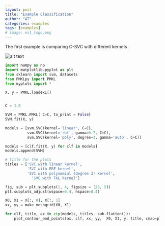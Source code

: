 ```yaml
---
layout: post
title: "Example Classification"
author: "AT"
categories: examples
tags: [examples]
# image: ex1_logo.png
---
```

 
 The first example is comparing C-SVC with different kernels 

![alt text](https://github.com/Talitsky/v1/tree/gh-pages/assets/img/ex1.png "Example Classification")

```python
import numpy as np
import matplotlib.pyplot as plt
from sklearn import svm, datasets
from PMKLpy import PMKL
from myplots import *

X, y = PMKL.loadex1()


C = 1.0 

SVM = PMKL.PMKL( C=C, to_print = False) 
SVM.fit(X, y) 

models = [svm.SVC(kernel='linear', C=C), 
          svm.SVC(kernel='rbf', gamma=0.7, C=C),
          svm.SVC(kernel='poly', degree=3, gamma='auto', C=C)]

models = [clf.fit(X, y) for clf in models]
models.append(SVM)

# title for the plots
titles = ['SVC with linear kernel', 
          'SVC with RBF kernel',
          'SVC with polynomial (degree 3) kernel',
            'SVC with TKL kernel']

fig, sub = plt.subplots(1, 4, figsize = (25, 5))
plt.subplots_adjust(wspace=0.4, hspace=0.4)

X0, X1 = X[:, 0], X[:, 1]
xx, yy = make_meshgrid(X0, X1)

for clf, title, ax in zip(models, titles, sub.flatten()):
    plot_contour_and_points(ax, clf, xx, yy,  X0, X1, y, title, cmap=plt.cm.coolwarm, alpha=0.8)
```
